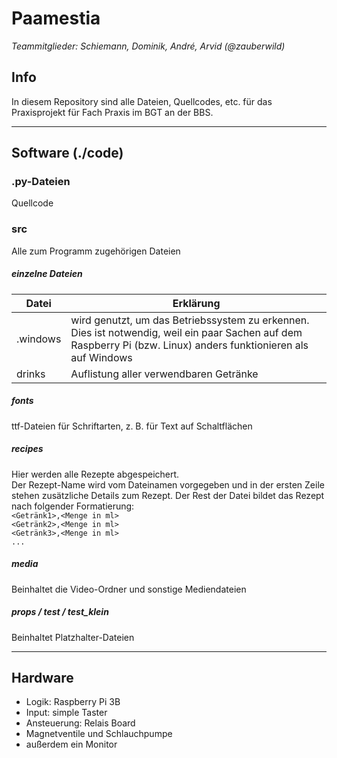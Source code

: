 Paamestia
=========
_Teammitglieder: Schiemann, Dominik, André, Arvid (@zauberwild)_

Info
----

In diesem Repository sind alle Dateien, Quellcodes, etc.
für das Praxisprojekt für Fach Praxis im BGT an der BBS.

---

Software (./code)
-----------------
### .py-Dateien
Quellcode

### src
Alle zum Programm zugehörigen Dateien

##### einzelne Dateien

| Datei    | Erklärung                                                    |
| -------- | ------------------------------------------------------------ |
| .windows | wird genutzt, um das Betriebssystem zu erkennen. Dies ist notwendig, weil ein paar Sachen auf dem Raspberry Pi (bzw. Linux) anders funktionieren als auf Windows |
| drinks   | Auflistung aller verwendbaren Getränke                       |

##### fonts

ttf-Dateien für Schriftarten, z. B. für Text auf Schaltflächen


#####  recipes
Hier werden alle Rezepte abgespeichert.  
Der Rezept-Name wird vom Dateinamen vorgegeben und in der ersten Zeile stehen zusätzliche Details zum Rezept. Der Rest der Datei bildet das Rezept nach folgender Formatierung:  
`<Getränk1>,<Menge in ml>`  
`<Getränk2>,<Menge in ml>`  
`<Getränk3>,<Menge in ml>`  
`...`  

##### media
Beinhaltet die Video-Ordner und sonstige Mediendateien

##### props / test / test_klein
Beinhaltet Platzhalter-Dateien

---

Hardware
--------
- Logik: Raspberry Pi 3B
- Input: simple Taster
- Ansteuerung: Relais Board
- Magnetventile und Schlauchpumpe
- außerdem ein Monitor

